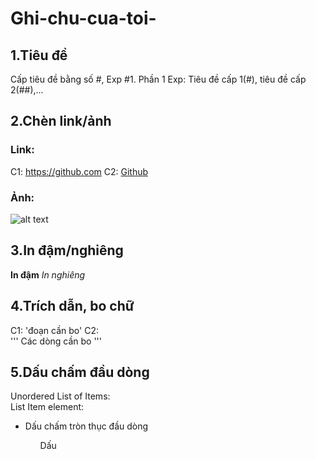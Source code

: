 # Ghi-chu-cua-toi-
## 1.Tiêu đề
Cấp tiêu đề bằng số #, Exp #1. Phần 1 
Exp: Tiêu đề cấp 1(#), tiêu đề cấp 2(##),... 
## 2.Chèn link/ảnh 
### Link:
C1: https://github.com 
C2: [Github](https://github.com)
### Ảnh: 
![alt text](https://imgur.com/KGlTmw)
## 3.In đậm/nghiêng
**In đậm**
*In nghiêng*
## 4.Trích dẫn, bo chữ 
C1: 'đoạn cần bo' 
C2:  
'''
Các dòng cần bo
'''
## 5.Dấu chấm đầu dòng
Unordered List of Items:  
List Item element:  
<ul>
<li>Dấu chấm tròn thục đầu dòng</li>
<ol>Dấu</ol>
</ul>
